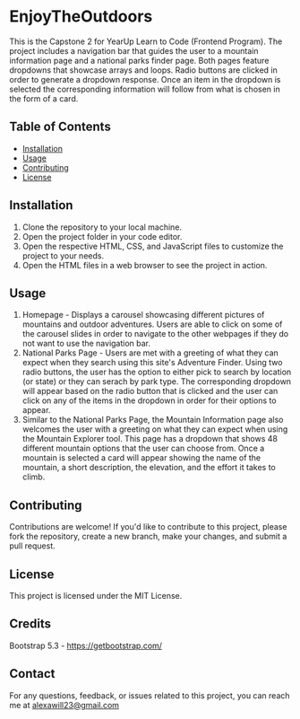 # EnjoyTheOutdoors

This is the Capstone 2 for YearUp Learn to Code (Frontend Program). The project includes a navigation bar that guides the user to a mountain information page and a national parks finder page. Both pages feature dropdowns that showcase arrays and loops. Radio buttons are clicked in order to generate a dropdown response. Once an item in the dropdown is selected the corresponding information will follow from what is chosen in the form of a card. 

## Table of Contents

- [Installation](#installation)
- [Usage](#usage)
- [Contributing](#contributing)
- [License](#license)

## Installation

1. Clone the repository to your local machine.
2. Open the project folder in your code editor.
3. Open the respective HTML, CSS, and JavaScript files to customize the project to your needs.
4. Open the HTML files in a web browser to see the project in action.

## Usage
1. Homepage - Displays a carousel showcasing different pictures of mountains and outdoor adventures. Users are able to click on some of the carousel slides in order to navigate to the other webpages if they do not want to use the navigation bar. 
2. National Parks Page - Users are met with a greeting of what they can expect when they search using this site's Adventure Finder. Using two radio buttons, the user has the option to either pick to search by location (or state) or they can serach by park type. The corresponding dropdown will appear based on the radio button that is clicked and the user can click on any of the items in the dropdown in order for their options to appear. 
3. Similar to the National Parks Page, the Mountain Information page also welcomes the user with a greeting on what they can expect when using the Mountain Explorer tool. This page has a dropdown that shows 48 different mountain options that the user can choose from. Once a mountain is selected a card will appear showing the name of the mountain, a short description, the elevation, and the effort it takes to climb. 

## Contributing

Contributions are welcome! If you'd like to contribute to this project, please fork the repository, create a new branch, make your changes, and submit a pull request.

## License

This project is licensed under the MIT License.

## Credits

Bootstrap 5.3 - https://getbootstrap.com/

## Contact

For any questions, feedback, or issues related to this project, you can reach me at alexawill23@gmail.com
 
